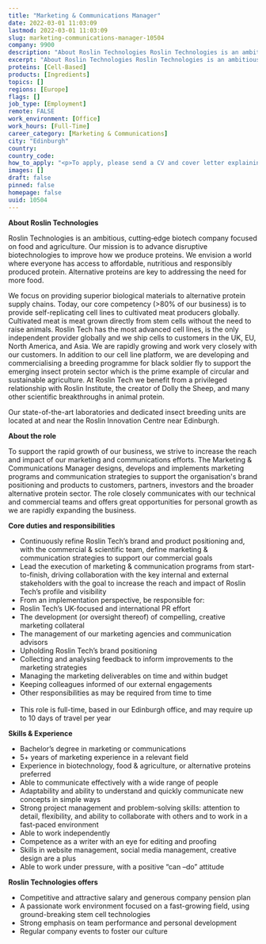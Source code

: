 ```yaml
---
title: "Marketing & Communications Manager"
date: 2022-03-01 11:03:09
lastmod: 2022-03-01 11:03:09
slug: marketing-communications-manager-10504
company: 9900
description: "About Roslin Technologies Roslin Technologies is an ambitious, cutting‐edge biotech company focused on food and agriculture. Our mission is to advance disruptive biotechnologies to improve how we produce proteins. We envision a world where everyone has access to affordable, nutritious and responsibly produced protein. Alternative proteins are key to addressing the need for more food. "
excerpt: "About Roslin Technologies Roslin Technologies is an ambitious, cutting‐edge biotech company focused on food and agriculture. Our mission is to advance disruptive biotechnologies to improve how we produce proteins. We envision a world where everyone has access to affordable, nutritious and responsibly produced protein. Alternative proteins are key to addressing the need for more food. "
proteins: [Cell-Based]
products: [Ingredients]
topics: []
regions: [Europe]
flags: []
job_type: [Employment]
remote: FALSE
work_environment: [Office]
work_hours: [Full-Time]
career_category: [Marketing & Communications]
city: "Edinburgh"
country: 
country_code: 
how_to_apply: "<p>To apply, please send a CV and cover letter explaining why you have applied for the post to <a href=\"mailto:careers@roslintech.com\">careers@roslintech.com</a>. Closing date 31st March 2022 however applications will be reviewed as they come in. </p>"
images: []
draft: false
pinned: false
homepage: false
uuid: 10504
---
```

<p><strong>About Roslin Technologies</strong> </p>
<p>Roslin Technologies is an ambitious, cutting‐edge biotech company focused on food and agriculture. Our mission is to advance disruptive biotechnologies to improve how we produce proteins. We envision a world where everyone has access to affordable, nutritious and responsibly produced protein. Alternative proteins are key to addressing the need for more food. </p>
<p>We focus on providing superior biological materials to alternative protein supply chains. Today, our core competency (&gt;80% of our business) is to provide self-replicating cell lines to cultivated meat producers globally. Cultivated meat is meat grown directly from stem cells without the need to raise animals. Roslin Tech has the most advanced cell lines, is the only independent provider globally and we ship cells to customers in the UK, EU, North America, and Asia. We are rapidly growing and work very closely with our customers. In addition to our cell line platform, we are developing and commercialising a breeding programme for black soldier fly to support the emerging insect protein sector which is the prime example of circular and sustainable agriculture. At Roslin Tech we benefit from a privileged relationship with Roslin Institute, the creator of Dolly the Sheep, and many other scientific breakthroughs in animal protein. </p>
<p>Our state-of-the-art laboratories and dedicated insect breeding units are located at and near the Roslin Innovation Centre near Edinburgh.  </p>
<p><strong>About the role</strong> </p>
<p>To support the rapid growth of our business, we strive to increase the reach and impact of our marketing and communications efforts. The Marketing & Communications Manager designs, develops and implements marketing programs and communication strategies to support the organisation's brand positioning and products to customers, partners, investors and the broader alternative protein sector. The role closely communicates with our technical and commercial teams and offers great opportunities for personal growth as we are rapidly expanding the business. </p>
<p><strong>Core duties and responsibilities</strong> </p>
<ul>
<li>Continuously refine Roslin Tech’s brand and product positioning and, with the commercial & scientific team, define marketing & communication strategies to support our commercial goals </li>
<li>Lead the execution of marketing & communication programs from start-to-finish, driving collaboration with the key internal and external stakeholders with the goal to increase the reach and impact of Roslin Tech’s profile and visibility   </li>
<li>From an implementation perspective, be responsible for:    </li>
<li>Roslin Tech’s UK-focused and international PR effort   </li>
<li>The development (or oversight thereof) of compelling, creative marketing collateral </li>
<li>The management of our marketing agencies and communication advisors </li>
<li>Upholding Roslin Tech’s brand positioning </li>
<li>Collecting and analysing feedback to inform improvements to the marketing strategies </li>
<li>Managing the marketing deliverables on time and within budget   </li>
<li>Keeping colleagues informed of our external engagements </li>
<li>Other responsibilities as may be required from time to time  <br />
	 </li>
<li>This role is full-time, based in our Edinburgh office, and may require up to 10 days of travel per year </li>
</ul>
<p><strong>Skills & Experience</strong><strong><em> </em></strong></p>
<ul>
<li>Bachelor’s degree in marketing or communications </li>
<li>5+ years of marketing experience in a relevant field </li>
<li>Experience in biotechnology, food & agriculture, or alternative proteins preferred  </li>
<li>Able to communicate effectively with a wide range of people   </li>
<li>Adaptability and ability to understand and quickly communicate new concepts in simple ways </li>
<li>Strong project management and problem-solving skills: attention to detail, flexibility, and ability to collaborate with others and to work in a fast-paced environment  </li>
<li>Able to work independently </li>
<li>Competence as a writer with an eye for editing and proofing  </li>
<li>Skills in website management, social media management, creative design are a plus </li>
<li>Able to work under pressure, with a positive “can –do” attitude </li>
</ul>
<p><strong>Roslin Technologies offers</strong> </p>
<ul>
<li>Competitive and attractive salary and generous company pension plan  </li>
<li>A passionate work environment focused on a fast-growing field, using ground-breaking stem cell technologies </li>
<li>Strong emphasis on team performance and personal development </li>
<li>Regular company events to foster our culture </li>
</ul>
